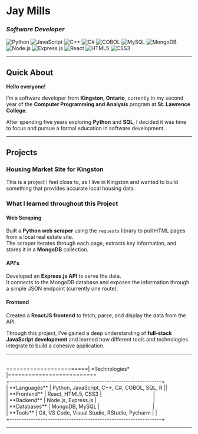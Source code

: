 # **Jay Mills**  
### *Software Developer*  

![Python](https://img.shields.io/badge/Python-3776AB?style=for-the-badge&logo=python&logoColor=white)
![JavaScript](https://img.shields.io/badge/JavaScript-F7DF1E?style=for-the-badge&logo=javascript&logoColor=black)
![C++](https://img.shields.io/badge/C++-00599C?style=for-the-badge&logo=c%2B%2B&logoColor=white)
![C#](https://img.shields.io/badge/C%23-239120?style=for-the-badge&logo=c-sharp&logoColor=white)
![COBOL](https://img.shields.io/badge/COBOL-005CA5?style=for-the-badge&logoColor=white)
![MySQL](https://img.shields.io/badge/MySQL-4479A1?style=for-the-badge&logo=mysql&logoColor=white)
![MongoDB](https://img.shields.io/badge/MongoDB-4EA94B?style=for-the-badge&logo=mongodb&logoColor=white)
![Node.js](https://img.shields.io/badge/Node.js-339933?style=for-the-badge&logo=node.js&logoColor=white)
![Express.js](https://img.shields.io/badge/Express.js-000000?style=for-the-badge&logo=express&logoColor=white)
![React](https://img.shields.io/badge/React-20232A?style=for-the-badge&logo=react&logoColor=61DAFB)
![HTML5](https://img.shields.io/badge/HTML5-E34F26?style=for-the-badge&logo=html5&logoColor=white)
![CSS3](https://img.shields.io/badge/CSS3-1572B6?style=for-the-badge&logo=css3&logoColor=white)

---

## **Quick About**  

**Hello everyone!**

I’m a software developer from **Kingston, Ontario**, currently in my second year of the **Computer Programming and Analysis** program at **St. Lawrence College**.  

After spending five years exploring **Python** and **SQL**, I decided it was time to focus and pursue a formal education in software development.  

---

## **Projects**  

### **Housing Market Site for Kingston**  

This is a project I feel close to, as I live in Kingston and wanted to build something that provides accurate local housing data.  

### **What I learned throughout this Project**

#### **Web Scraping**  
Built a **Python web scraper** using the `requests` library to pull HTML pages from a local real estate site.  
The scraper iterates through each page, extracts key information, and stores it in a **MongoDB** collection.  

#### **API's**  
Developed an **Express.js API** to serve the data.  
It connects to the MongoDB database and exposes the information through a simple JSON endpoint (currently one route).  

#### **Frontend**  
Created a **ReactJS frontend** to fetch, parse, and display the data from the API.  

Through this project, I’ve gained a deep understanding of **full-stack JavaScript development** and learned how different tools and technologies integrate to build a cohesive application.  

---

<br>
========================| *Technologies* |==========================<br>
+----------------------------------------------------------------+<br>
| **Languages** | Python, JavaScript, C++, C#, COBOL, SQL, R ||<br>
| **Frontend** | React, HTML5, CSS3 |&emsp;&emsp;&emsp;&emsp;&emsp;&emsp;&emsp;&emsp;&emsp;&emsp;|<br>
| **Backend** | Node.js, Express.js |&emsp;&emsp;&emsp;&emsp;&emsp;&emsp;&emsp;&emsp;&emsp;&emsp;&emsp;|<br>
| **Databases** | MongoDB, MySQL |&emsp;&emsp;&emsp;&emsp;&emsp;&emsp;&emsp;&emsp;&emsp;    &emsp;|<br>
| **Tools** | Git, VS Code, Visual Studio, RStudio, Pycharm | |<br>
+----------------------------------------------------------------+<br>

---

